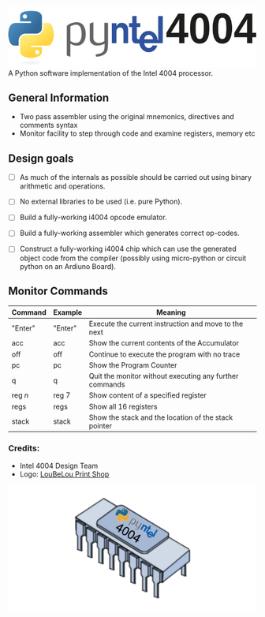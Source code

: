 ![Pyntel 4004 Logo](./images/pyntel4004.svg)
A Python software implementation of the Intel 4004 processor.

## General Information
- Two pass assembler using the original mnemonics, directives and comments syntax
- Monitor facility to step through code and examine registers, memory etc

## Design goals
- [ ] As much of the internals as possible should be carried out using binary arithmetic and operations.

- [ ] No external libraries to be used (i.e. pure Python).

- [ ] Build a fully-working i4004 opcode emulator.

- [ ] Build a fully-working assembler which generates correct op-codes.

- [ ] Construct a fully-working i4004 chip which can use the generated object code from the compiler (possibly using micro-python or circuit python on an Ardiuno Board).


## Monitor Commands

| Command | Example | Meaning |
|---------|---------|---------|
| "Enter" | "Enter" | Execute the current instruction and move to the next |
|  acc   |   acc    | Show the current contents of the Accumulator |
|  off    |  off    | Continue to execute the program with no trace |
|   pc    |   pc    | Show the Program Counter |
|    q    |    q    | Quit the monitor without executing any further commands |
|  reg *n*  |  reg 7  | Show content of a specified register |
|  regs   |  regs   | Show all 16 registers |
| stack   |  stack  | Show the stack and the location of the stack pointer |


### Credits:
- Intel 4004 Design Team
- Logo: [LouBeLou Print Shop](Www.psloubelou.com)

![Pyntel 4004 Logo](./images/Pyntel4001_chip.png)
